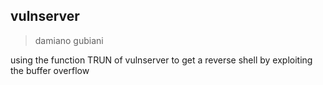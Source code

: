 ## vulnserver

> damiano gubiani

using the function TRUN of vulnserver to get 
a reverse shell by exploiting the buffer overflow
